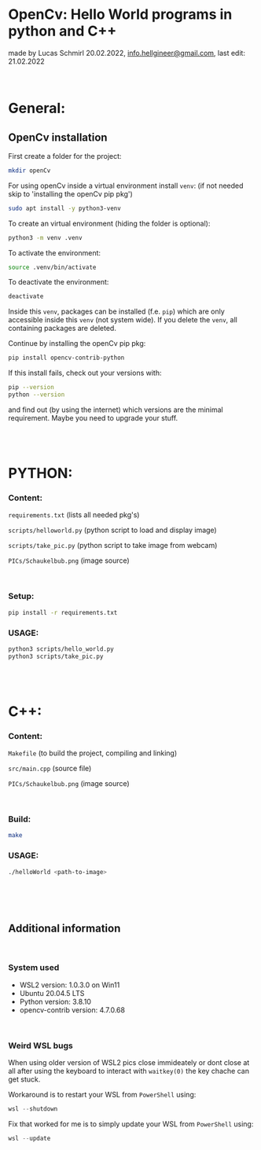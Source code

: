 #   OpenCv: Hello World programs in python and C++
made by Lucas Schmirl 20.02.2022, info.hellgineer@gmail.com, last edit: 21.02.2022

<br>

# General:

## OpenCv installation

First create a folder for the project:
```bash
mkdir openCv
```

For using openCv inside a virtual environment install `venv`:
(if not needed skip to 'installing the openCv pip pkg')

```bash
sudo apt install -y python3-venv
```

To create an virtual environment (hiding the folder is optional):
```bash
python3 -m venv .venv
```

To activate the environment:
```bash
source .venv/bin/activate
```

To deactivate the environment:
```bash
deactivate
```

Inside this `venv`, packages can be installed (f.e. `pip`) which are only accessible inside this `venv` (not system wide). If you delete the `venv`, all containing packages are deleted. 

Continue by installing the openCv pip pkg:
```bash
pip install opencv-contrib-python
```

If this install fails, check out your versions with:
```bash
pip --version
python --version
```
and find out (by using the internet) which versions are the minimal requirement. Maybe you need to upgrade your stuff.


<br>
<br>

# PYTHON:
### Content: 
`requirements.txt` (lists all needed pkg's)

`scripts/helloworld.py` (python script to load and display image)

`scripts/take_pic.py`   (python script to take image from webcam)

`PICs/Schaukelbub.png` (image source)

<br>

### Setup:
```bash
pip install -r requirements.txt
```
### USAGE: 
```bash
python3 scripts/hello_world.py
python3 scripts/take_pic.py
```

<br>
<br>

# C++:
### Content: 
`Makefile` (to build the project, compiling and linking)

`src/main.cpp` (source file)

`PICs/Schaukelbub.png` (image source)

<br>

### Build:
```bash
make
```
### USAGE: 
```bash
./helloWorld <path-to-image>
```

<br>
<br>
<br>

## Additional information

<br>

### System used
- WSL2 version: 1.0.3.0 on Win11
- Ubuntu 20.04.5 LTS
- Python version: 3.8.10
- opencv-contrib version: 4.7.0.68


<br>

### Weird WSL bugs

When using older version of WSL2 pics close immideately or dont close at all after using the keyboard to interact with `waitkey(0)` the key chache can get stuck. 

Workaround is to restart your WSL from `PowerShell` using:
```powershell
wsl --shutdown
```
Fix that worked for me is to simply update your WSL from `PowerShell` using:

```powershell
wsl --update
```
